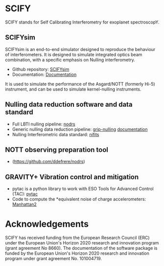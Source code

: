 # SCIFY

SCIFY stands for Self Calibrating Interferometry for exoplanet spectroscopY.

## SCIFYsim

SCIFYsim is an end-to-end simulator designed to reproduce the behaviour of interferometers. It is designed to simulate integrated optics beam combination, with a specific emphasis on Nulling interferometry.

* Github repository: [SCIFYsim](https://github.com/rlaugier/SCIFYsim)
* Documentation: [Documentation](https://rlaugier.github.io/scifysim_doc.github.io/)

It is used to simulate the performance of the Asgard/NOTT (formerly Hi-5) instrument, and can be used to simulate kernel-nulling instruments.

## Nulling data reduction software and data standard
* Full LBTI nulling pipeline: [nodrs](https://github.com/ddefrere/nodrs)
* Generic nulling data reduction pipeline: [grip-nulling](https://github.com/ddefrere/grip-nulling) [documentation](https://mamartinod.github.io/grip-nulling/)
* Nulling Interferometric data standard: [nifits](https://github.com/ddefrere/nifits)

## NOTT observing preparation tool
* (https://github.com/ddefrere/nodrs)

## GRAVITY+ Vibration control and mitigation
* pytac is a python library to work with ESO Tools for Advanced Control (TAC): [pytac](https://github.com/rlaugier/pytac) 
* Code to compute the *equivalent noise of charge accelerometers: [Manhattan2](https://github.com/AzzurraB-rr/Charge-accelerometer-equivalent-noise)

# Acknowledgements
SCIFY has received funding from the European Research Council (ERC) under the European Union's Horizon 2020 research and innovation program (grant agreement No 8660). The documentation of the software package is funded by the European Union's Horizon 2020 research and innovation program under grant agreement No. 101004719.
